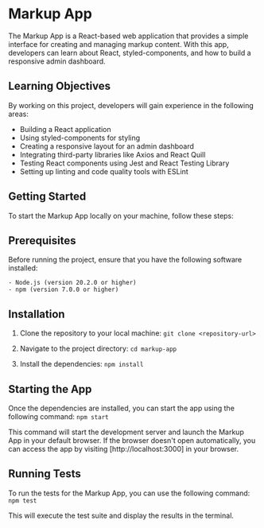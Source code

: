 # Markup App

The Markup App is a React-based web application that provides a simple interface for creating and managing markup content. With this app, developers can learn about React, styled-components, and how to build a responsive admin dashboard.

## Learning Objectives

By working on this project, developers will gain experience in the following areas:

- Building a React application
- Using styled-components for styling
- Creating a responsive layout for an admin dashboard
- Integrating third-party libraries like Axios and React Quill
- Testing React components using Jest and React Testing Library
- Setting up linting and code quality tools with ESLint

## Getting Started

To start the Markup App locally on your machine, follow these steps:

## Prerequisites

Before running the project, ensure that you have the following software installed:

    - Node.js (version 20.2.0 or higher)
    - npm (version 7.0.0 or higher)

## Installation

1. Clone the repository to your local machine: `git clone <repository-url>`

2. Navigate to the project directory: `cd markup-app`

3. Install the dependencies: `npm install`

## Starting the App

Once the dependencies are installed, you can start the app using the following command: `npm start`

This command will start the development server and launch the Markup App in your default browser. If the browser doesn't open automatically, you can access the app by visiting [http://localhost:3000] in your browser.

## Running Tests

To run the tests for the Markup App, you can use the following command: `npm test`

This will execute the test suite and display the results in the terminal.
